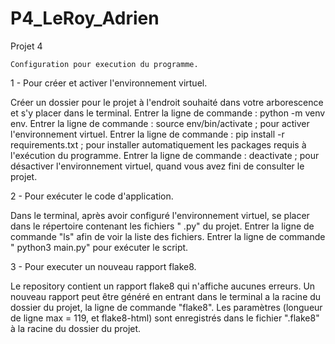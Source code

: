 # P4_LeRoy_Adrien

Projet 4

    Configuration pour execution du programme.

1 - Pour créer et activer l'environnement virtuel.

Créer un dossier pour le projet à l'endroit souhaité dans votre arborescence et s'y placer dans le terminal. Entrer la
ligne de commande : python -m venv env. Entrer la ligne de commande : source env/bin/activate ; pour activer
l'environnement virtuel. Entrer la ligne de commande : pip install -r requirements.txt ; pour installer automatiquement
les packages requis à l'exécution du programme. Entrer la ligne de commande : deactivate ; pour désactiver
l'environnement virtuel, quand vous avez fini de consulter le projet.

2 - Pour exécuter le code d'application.

Dans le terminal, après avoir configuré l'environnement virtuel, se placer dans le répertoire contenant les fichiers "
.py" du projet. Entrer la ligne de commande "ls" afin de voir la liste des fichiers. Entrer la ligne de commande "
python3 main.py" pour exécuter le script.

3 - Pour executer un nouveau rapport flake8.

Le repository contient un rapport flake8 qui n'affiche aucunes erreurs. Un nouveau rapport peut être généré en entrant
dans le terminal a la racine du dossier du projet, la ligne de commande "flake8". Les paramètres (longueur de ligne max
= 119, et flake8-html) sont enregistrés dans le fichier ".flake8" à la racine du dossier du projet.